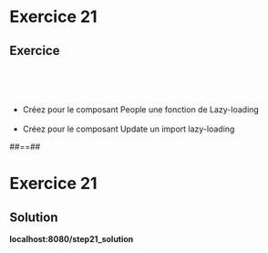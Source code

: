 <!-- .slide: class="exercice" -->
# Exercice 21
## Exercice
<br><br><br>

- Créez pour le composant People une fonction de Lazy-loading <br><br>
- Créez pour le composant Update un import lazy-loading

##==##

<!-- .slide: class="exercice" -->
# Exercice 21
## Solution
<b>localhost:8080/step21_solution</b>
<!-- .element: class="full-center" -->
